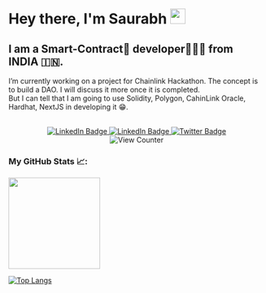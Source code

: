 <h1>Hey there, I'm Saurabh <img src="https://media.giphy.com/media/hvRJCLFzcasrR4ia7z/giphy.gif" width="30px"/></h1>

<!--
<p align="center"><img src="https://pbs.twimg.com/profile_images/1468922298262425600/8YPNr2c1_400x400.jpg" width="250"/></p>

**Saurabhpatil-dev/Saurabhpatil-dev** is a ✨ _special_ ✨ repository because its `README.md` (this file) appears on your GitHub profile.

Here are some ideas to get you started:

- 🔭 I’m currently working on ...
- 🌱 I’m currently learning ...
- 👯 I’m looking to collaborate on ...
- 🤔 I’m looking for help with ...
- 💬 Ask me about ...
- 📫 How to reach me: ...
- 😄 Pronouns: ...
- ⚡ Fun fact: ...
-->
<h2>I am a Smart-Contract📝 developer🧑🏻‍💻 from INDIA 🇮🇳. </h2>
<p> I’m currently working on a project for Chainlink Hackathon. The concept is to build a DAO. I will discuss it more once it is completed.<br>But I can tell that I am going to use Solidity, Polygon, CahinLink Oracle, Hardhat, NextJS in developing it 😁.</p><br>

<div id="badges" align="center">
  <a href="https://www.linkedin.com/in/saurabhpatil-dev/">
  <img src="https://img.shields.io/badge/LinkedIn-blue?style=for-the-badge&logo=linkedin&logoColor=white" alt="LinkedIn Badge"/>
  </a>
  <a href="https://learnweb3.io/profiles/SaurabhPatil">
  <img src="https://img.shields.io/badge/LearnWeb3DAO-purple?style=for-the-badge" alt="LinkedIn Badge"/>
  </a>
  <a href="https://twitter.com/saurabh17999">
  <img src="https://img.shields.io/badge/Twitter-blue?style=for-the-badge&logo=twitter&logoColor=white" alt="Twitter Badge"/>
  </a>
</div>

<div align="center">
  <img src="https://komarev.com/ghpvc/?username=saurabhpatil-dev&style=flat-square&color=blue" alt="View Counter"/>
</div>

### My GitHub Stats 📈:
<div>
<img height="180em" src="https://github-readme-stats.vercel.app/api?username=Saurabhpatil-dev&show_icons=true&hide_border=true&&count_private=true&include_all_commits=true" /> 
  
[![Top Langs](https://github-readme-stats.vercel.app/api/top-langs/?username=Saurabhpatil-dev)](https://github.com/anuraghazra/github-readme-stats)
</div>






